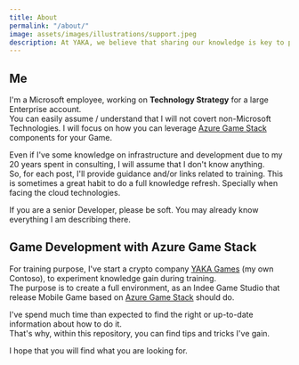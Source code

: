 ```yaml
---
title: About
permalink: "/about/"
image: assets/images/illustrations/support.jpeg
description: At YAKA, we believe that sharing our knowledge is key to promote technologies. Our goal is to remove any technical barriers that can prevent you from making your own game.
---
```

## Me

I'm a Microsoft employee, working on **Technology Strategy** for a large Enterprise account.  
You can easily assume / understand that I will not covert non-Microsoft Technologies. 
I will focus on how you can leverage [Azure Game Stack](https://developer.microsoft.com/en-us/games) components for your Game.

Even if I've some knowledge on infrastructure and development due to my 20 years spent in consulting, I will assume that I don't know anything.  
So, for each post, I'll provide guidance and/or links related to training. This is sometimes a great habit to do a full knowledge refresh. Specially when facing the cloud technologies. 

If you are a senior Developer, please be soft. You may already know everything I am describing there.

## Game Development with Azure Game Stack

For training purpose, I've start a crypto company [YAKA Games](https://yaka.games/) (my own Contoso), to experiment knowledge gain during training.  
The purpose is to create a full environment, as an Indee Game Studio that release Mobile Game based on [Azure Game Stack](https://developer.microsoft.com/en-us/games) should do.

I've spend much time than expected to find the right or up-to-date information about how to do it.  
That's why, within this repository, you can find tips and tricks I've gain.

I hope that you will find what you are looking for.